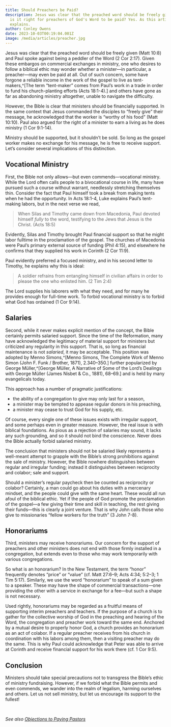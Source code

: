 ```yaml
---
title: Should Preachers be Paid?
description: Jesus was clear that the preached word should be freely given, so
  is it right for preachers of God's Word to be paid? Yes. As this article
  explains.
author: Conley Owens
date: 2023-10-03T00:19:04.001Z
image: /media/articles/preacher.jpg
---
```


<podcast-player id="1wpCgDM5Xk97RKrNg0Tefa"></podcast-player>


Jesus was clear that the preached word should be freely given (Matt 10:8) and Paul spoke against being a peddler of the Word (2 Cor 2:17). Given these embargos on commercial exchanges in ministry, one who desires to follow a biblical ethic may wonder whether a minister—in particular, a preacher—may even be paid at all. Out of such concern, some have forgone a reliable income in the work of the gospel to live as tent-makers,^[The term “tent-maker” comes from Paul’s work in a trade in order to fund his church-planting efforts (Acts 18:1-4).] and others have gone as far as abandoning ministry altogether, unable to navigate the difficulty.

However, the Bible is clear that ministers should be financially supported. In the same context that Jesus commanded the disciples to “freely give” their message, he acknowledged that the worker is “worthy of his food” (Matt 10:10). Paul also argued for the right of a minister to earn a living as he does ministry (1 Cor 9:1-14).

Ministry should be supported, but it shouldn’t be sold. So long as the gospel worker makes no exchange for his message, he is free to receive support. Let’s consider several implications of this distinction.

## Vocational Ministry

First, the Bible not only allows—but even commends—vocational ministry. While the Lord often calls people to a bivocational course in life, many have pursued such a course without warrant, needlessly stretching themselves thin. Consider the fact that Paul himself took a break from making tents when he had the opportunity. In Acts 18:1-4, Luke explains Paul’s tent-making labors, but in the next verse we read,

> When Silas and Timothy came down from Macedonia, Paul devoted himself *fully* to the word, testifying to the Jews that Jesus is the Christ. (Acts 18:5)

Evidently, Silas and Timothy brought Paul financial support so that he might labor fulltime in the proclamation of the gospel. The churches of Macedonia were Paul’s primary external source of funding (Phil 4:15), and elsewhere he confirms that they supplied his work in Corinth (2 Cor 11:9).

Paul evidently preferred a focused ministry, and in his second letter to Timothy, he explains why this is ideal:

> A soldier refrains from entangling himself in civilian affairs in order to please the one who enlisted him. (2 Tim 2:4)

The Lord supplies his laborers with what they need, and for many he provides enough for full-time work. To forbid vocational ministry is to forbid what God has ordained (1 Cor 9:14).

## Salaries

Second, while it never makes explicit mention of the concept, the Bible certainly permits salaried support. Since the time of the Reformation, many have acknowledged the legitimacy of material support for ministers but criticized any regularity in this support. That is, so long as financial maintenance is not *salaried*, it may be acceptable. This position was adopted by Menno Simons,^[Menno Simons, The Complete Work of Menno Simon (John F. Funk / Brother, 1871), 2.340–350.] further popularized by George Müller,^[George Müller, A Narrative of Some of the Lord’s Dealings with George Müller (James Nisbet & Co., 1881),
68–69.] and is held by many evangelicals today.

This approach has a number of pragmatic justifications:

* the ability of a congregation to give may only last for a season,
* a minister may be tempted to appease regular donors in his preaching,
* a minister may cease to trust God for his supply, etc.

Of course, every single one of these issues exists with irregular support, and some perhaps even in greater measure. However, the real issue is with biblical foundations. As pious as a rejection of salaries may sound, it lacks any such grounding, and so it should not bind the conscience. Never does the Bible actually forbid salaried ministry.

The conclusion that ministers should not be salaried likely represents a well-meant attempt to grapple with the Bible’s strong prohibitions against the sale of ministry. However, the Bible nowhere distinguishes between regular and irregular funding; instead it distinguishes between reciprocity and colabor; sale and support.

Should a minister’s regular paycheck then be counted as reciprocity or colabor? Certainly, a man could go about his duties with a mercenary mindset, and the people could give with the same heart. These would all run afoul of the biblical ethic. Yet if the people of God promote the proclamation of the gospel—a few giving their time and skill in teaching, the rest giving their funds—this is clearly a joint venture. That is why John calls those who give to missionaries “fellow workers for the truth” (3 John 7-8).

## Honorariums

Third, ministers may receive honorariums. Our concern for the support of preachers and other ministers does not end with those firmly installed in a congregation, but extends even to those who may work temporarily with various congregations.

So what is an honorarium? In the New Testament, the term “honor” frequently denotes “price” or “value” (cf. Matt 27:6–9; Acts 4:34; 5:2–3; 1 Tim 5:17). Similarly, we use the word “honorarium” to speak of a sum given to a speaker. These may have the shape of commercial transactions—one providing the other with a service in exchange for a fee—but such a shape is not necessary.

Used rightly, honorariums may be regarded as a fruitful means of supporting interim preachers and teachers. If the purpose of a church is to gather for the collective worship of God in the preaching and hearing of the Word, the congregation and preacher work toward the same end. Anchored by a mutual desire to properly honor God, a church provides an honorarium as an act of co­labor. If a regular preacher receives from his church in coordination with his labors among them, then a visiting preacher may do the same. This is why Paul could acknowledge that Peter was able to arrive at Cor­inth and receive financial support for his work there (cf. 1 Cor 9:5).

## Conclusion

Ministers should take special precautions not to transgress the Bible’s ethic of ministry fundraising. However, if we forbid what the Bible permits and even commends, we wander into the realm of legalism, harming ourselves and others. Let us not sell ministry, but let us encourage its support to the fullest!

&nbsp;

_See also [Objections to Paying Pastors](/articles/paying-pastors)_
